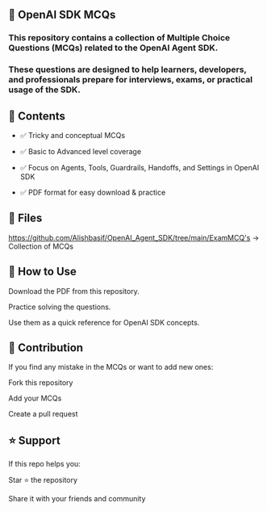 ## 📘 OpenAI SDK MCQs

### This repository contains a collection of Multiple Choice Questions (MCQs) related to the OpenAI Agent SDK.
### These questions are designed to help learners, developers, and professionals prepare for interviews, exams, or practical usage of the SDK.

## 📂 Contents

- ✅ Tricky and conceptual MCQs

- ✅ Basic to Advanced level coverage

- ✅ Focus on Agents, Tools, Guardrails, Handoffs, and Settings in OpenAI SDK

- ✅ PDF format for easy download & practice

## 📑 Files

https://github.com/Alishbasif/OpenAI_Agent_SDK/tree/main/ExamMCQ's → Collection of MCQs

## 🚀 How to Use

Download the PDF from this repository.

Practice solving the questions.

Use them as a quick reference for OpenAI SDK concepts.

## 🙌 Contribution

If you find any mistake in the MCQs or want to add new ones:

Fork this repository

Add your MCQs

Create a pull request

## ⭐ Support

If this repo helps you:

Star ⭐ the repository

Share it with your friends and community
